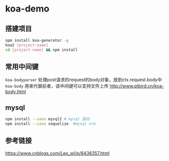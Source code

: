 # koa-demo

## 搭建项目

```bash
npm install koa-generator -g
koa2 [project-name]
cd [project-name] && npm install
```

## 常用中间键

`koa-bodyparser` 处理post请求的request的body对象，放到ctx.request.body中
`koa-body` 用来代替前者，该中间键可以支持文件上传 http://www.ptbird.cn/koa-body.html

## mysql 

```bash
npm install --save mysql2 # mysql 驱动
npm install --save sequelize  #mysql orm
```

## 参考链接

https://www.cnblogs.com/Leo_wl/p/8436357.html

## 